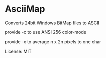 # AsciiMap

Converts 24bit Windows BitMap files to ASCII

provide -c to use ANSI 256 color-mode

provide -x <n> to average n x 2n pixels to one char

License: MIT
